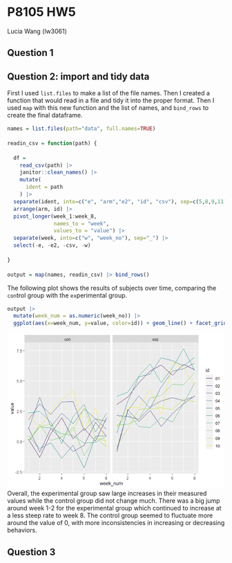 P8105 HW5
================
Lucia Wang (lw3061)

## Question 1

## Question 2: import and tidy data

First I used `list.files` to make a list of the file names. Then I
created a function that would read in a file and tidy it into the proper
format. Then I used `map` with this new function and the list of names,
and `bind_rows` to create the final dataframe.

``` r
names = list.files(path="data", full.names=TRUE)

readin_csv = function(path) {
  
  df =
    read_csv(path) |>
    janitor::clean_names() |>
    mutate(
      ident = path
    ) |>
  separate(ident, into=c("e", "arm","e2", "id", "csv"), sep=c(5,8,9,11)) |>
  arrange(arm, id) |>
  pivot_longer(week_1:week_8,
               names_to = "week",
               values_to = "value") |>
  separate(week, into=c("w", "week_no"), sep="_") |> 
  select(-e, -e2, -csv, -w)
  
}

output = map(names, readin_csv) |> bind_rows()
```

The following plot shows the results of subjects over time, comparing
the `con`trol group with the `ex`perimental group.

``` r
output |>
  mutate(week_num = as.numeric(week_no)) |>
  ggplot(aes(x=week_num, y=value, color=id)) + geom_line() + facet_grid(~arm)
```

![](p8105_hw5_lw3061_files/figure-gfm/unnamed-chunk-2-1.png)<!-- -->
Overall, the experimental group saw large increases in their measured
values while the control group did not change much. There was a big jump
around week 1-2 for the experimental group which continued to increase
at a less steep rate to week 8. The control group seemed to fluctuate
more around the value of 0, with more inconsistencies in increasing or
decreasing behaviors.

## Question 3
